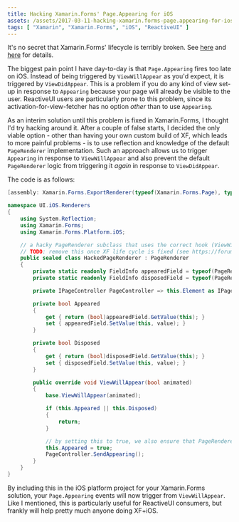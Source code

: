 ```yaml
---
title: Hacking Xamarin.Forms' Page.Appearing for iOS
assets: /assets/2017-03-11-hacking-xamarin.forms-page.appearing-for-ios/
tags: [ "Xamarin", "Xamarin.Forms", "iOS", "ReactiveUI" ]
---
```

It's no secret that Xamarin.Forms' lifecycle is terribly broken. See [here](https://forums.xamarin.com/discussion/84510/proposal-improved-life-cycle-support) and [here](https://bugzilla.xamarin.com/show_bug.cgi?id=52318) for details.

The biggest pain point I have day-to-day is that `Page.Appearing` fires too late on iOS. Instead of being triggered by `ViewWillAppear` as you'd expect, it is triggered by `ViewDidAppear`. This is a problem if you do any kind of view set-up in response to `Appearing` because your page will already be visible to the user. ReactiveUI users are particularly prone to this problem, since its activation-for-view-fetcher has no option _other_ than to use `Appearing`.

As an interim solution until this problem is fixed in Xamarin.Forms, I thought I'd try hacking around it. After a couple of false starts, I decided the only viable option - other than having your own custom build of XF, which leads to more painful problems - is to use reflection and knowledge of the default `PageRenderer` implementation. Such an approach allows us to trigger `Appearing` in response to `ViewWillAppear` and also prevent the default `PageRenderer` logic from triggering it _again_ in response to `ViewDidAppear`.

The code is as follows:

```csharp
[assembly: Xamarin.Forms.ExportRenderer(typeof(Xamarin.Forms.Page), typeof(UI.iOS.Renderers.HackedPageRenderer))]

namespace UI.iOS.Renderers
{
    using System.Reflection;
    using Xamarin.Forms;
    using Xamarin.Forms.Platform.iOS;

    // a hacky PageRenderer subclass that uses the correct hook (ViewWillAppear rather than ViewDidAppear) for the Page.Appearing event on iOS
    // TODO: remove this once XF life cycle is fixed (see https://forums.xamarin.com/discussion/84510/proposal-improved-life-cycle-support)
    public sealed class HackedPageRenderer : PageRenderer
    {
        private static readonly FieldInfo appearedField = typeof(PageRenderer).GetField("_appeared", BindingFlags.NonPublic | BindingFlags.Instance);
        private static readonly FieldInfo disposedField = typeof(PageRenderer).GetField("_disposed", BindingFlags.NonPublic | BindingFlags.Instance);

        private IPageController PageController => this.Element as IPageController;

        private bool Appeared
        {
            get { return (bool)appearedField.GetValue(this); }
            set { appearedField.SetValue(this, value); }
        }

        private bool Disposed
        {
            get { return (bool)disposedField.GetValue(this); }
            set { disposedField.SetValue(this, value); }
        }

        public override void ViewWillAppear(bool animated)
        {
            base.ViewWillAppear(animated);

            if (this.Appeared || this.Disposed)
            {
                return;
            }

            // by setting this to true, we also ensure that PageRenderer does not invoke SendAppearing a second time when ViewDidAppear fires
            this.Appeared = true;
            PageController.SendAppearing();
        }
    }
}
```

By including this in the iOS platform project for your Xamarin.Forms solution, your `Page.Appearing` events will now trigger from `ViewWillAppear`. Like I mentioned, this is particularly useful for ReactiveUI consumers, but frankly will help pretty much anyone doing XF+iOS.
